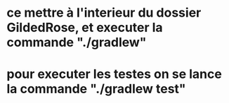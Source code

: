 


# ce mettre à l'interieur du dossier **GildedRose**, et executer la commande "./gradlew"

# pour executer les testes on se lance la commande "./gradlew test"



